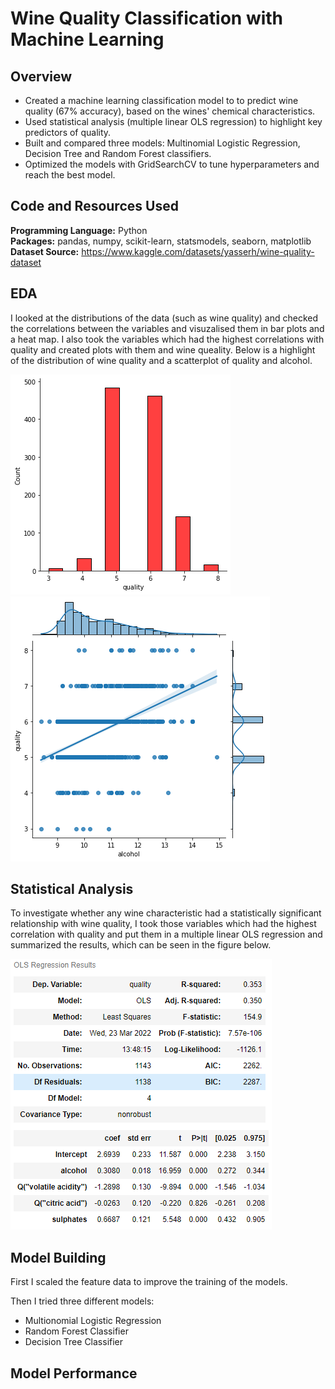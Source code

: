 # Wine Quality Classification with Machine Learning

## Overview
* Created a machine learning classification model to to predict wine quality (67% accuracy), based on the wines' chemical characteristics.
* Used statistical analysis (multiple linear OLS regression) to highlight key predictors of quality.
* Built and compared three models: Multinomial Logistic Regression, Decision Tree and Random Forest classifiers.
* Optimized the models with GridSearchCV to tune hyperparameters and reach the best model.

## Code and Resources Used

**Programming Language:** Python  
**Packages:** pandas, numpy, scikit-learn, statsmodels, seaborn, matplotlib  
**Dataset Source:** https://www.kaggle.com/datasets/yasserh/wine-quality-dataset

## EDA

I looked at the distributions of the data (such as wine quality) and checked the correlations between the variables and visuzalised them in bar plots and a heat map. I also took the variables which had the highest correlations with quality and created plots with them and wine queality. Below is a highlight of the distribution of wine quality and a scatterplot of quality and alcohol.

![](quality_dist.png)
![](quality_alcohol_reg.png)

## Statistical Analysis

To investigate whether any wine characteristic had a statistically significant relationship with wine quality, I took those variables which had the highest correlation with quality and put them in a multiple linear OLS regression and summarized the results, which can be seen in the figure below.

![](multi_regression.PNG)

## Model Building

First I scaled the feature data to improve the training of the models.

Then I tried three different models:
* Multionomial Logistic Regression
* Random Forest Classifier
* Decision Tree Classifier

## Model Performance
